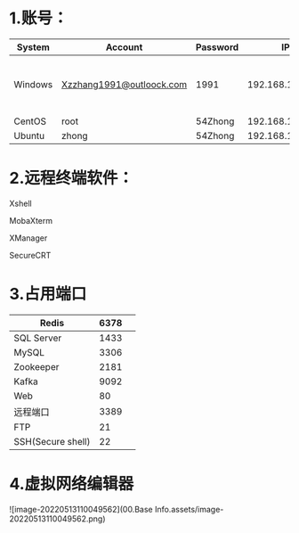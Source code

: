 # 1.账号：

| **System** | **Account**              | **Password** | **IP**          | **M****ac Addr**  | **Remark**                         |
| ---------- | ------------------------ | ------------ | --------------- | ----------------- | ---------------------------------- |
| Windows    | Xzzhang1991@outloock.com | 1991         | 192.168.137.128 | 00:0C:29:7B:A0:9D | SQL Server  :Pa$$W0rd  /  P@ssW0rd |
| CentOS     | root                     | 54Zhong      | 192.168.137.129 | 00:0C:29:40:3C:E7 |                                    |
| Ubuntu     | zhong                    | 54Zhong      | 192.168.137.130 | 00:0c:29:4f:fe:19 |                                    |

 

# 2.远程终端软件：

Xshell

MobaXterm

XManager

SecureCRT

 

# 3.占用端口

| Redis             | 6378 |      |
| ----------------- | ---- | ---- |
| SQL Server        | 1433 |      |
| MySQL             | 3306 |      |
| Zookeeper         | 2181 |      |
| Kafka             | 9092 |      |
| Web               | 80   |      |
| 远程端口          | 3389 |      |
| FTP               | 21   |      |
| SSH(Secure shell) | 22   |      |

 

# 4.虚拟网络编辑器

![image-20220513110049562](00.Base Info.assets/image-20220513110049562.png)

 



 